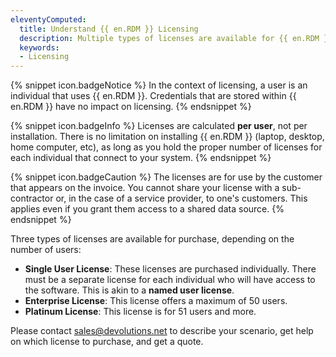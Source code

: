 ```yaml
---
eleventyComputed:
  title: Understand {{ en.RDM }} Licensing
  description: Multiple types of licenses are available for {{ en.RDM }} purchase, depending on the number of users.
  keywords:
  - Licensing
---
```

{% snippet icon.badgeNotice %} 
In the context of licensing, a user is an individual that uses {{ en.RDM }}. Credentials that are stored within {{ en.RDM }} have no impact on licensing. 
{% endsnippet %}
 
{% snippet icon.badgeInfo %} 
Licenses are calculated **per user**, not per installation. There is no limitation on installing {{ en.RDM }} (laptop, desktop, home computer, etc), as long as you hold the proper number of licenses for each individual that connect to your system. 
{% endsnippet %}
 
{% snippet icon.badgeCaution %} 
The licenses are for use by the customer that appears on the invoice. You cannot share your license with a sub-contractor or, in the case of a service provider, to one's customers. This applies even if you grant them access to a shared data source. 
{% endsnippet %}
 
Three types of licenses are available for purchase, depending on the number of users: 
* **Single User License**: These licenses are purchased individually. There must be a separate license for each individual who will have access to the software. This is akin to a **named user license**. 
* **Enterprise License**: This license offers a maximum of 50 users. 
* **Platinum License**: This license is for 51 users and more.  

Please contact [sales@devolutions.net](mailto:sales@devolutions.net) to describe your scenario, get help on which license to purchase, and get a quote. 

